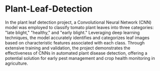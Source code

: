 # Plant-Leaf-Detection
In the plant leaf detection project, a Convolutional Neural Network (CNN) model was employed to classify tomato plant leaves into three categories: "late blight," "healthy," and "early blight." Leveraging deep learning techniques, the model accurately identifies and categorizes leaf images based on characteristic features associated with each class. Through extensive training and validation, the project demonstrates the effectiveness of CNNs in automated plant disease detection, offering a potential solution for early pest management and crop health monitoring in agriculture.
